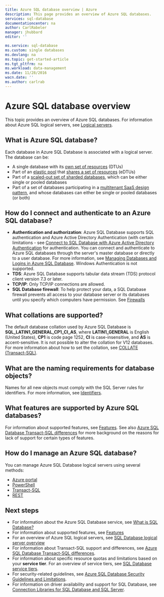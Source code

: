 ```yaml
---
title: Azure SQL database overview | Azure
description: This page provides an overview of Azure SQL databases.
services: sql-database
documentationcenter: na
author: CarlRabeler
manager: jhubbard
editor: ''

ms.service: sql-database
ms.custom: single databases
ms.devlang: na
ms.topic: get-started-article
ms.tgt_pltfrm: na
ms.workload: data-management
ms.date: 11/28/2016
wacn.date: ''
ms.author: carlrab
---
```


# Azure SQL database overview
This topic provides an overview of Azure SQL databases. For information about Azure SQL logical servers, see [Logical servers](./sql-database-server-overview.md).

## What is Azure SQL database?
Each database in Azure SQL Database is associated with a logical server. The database can be:

- A single database with its [own set of resources](./sql-database-what-is-a-dtu.md#what-are-database-transaction-units-dtus) (DTUs)
- Part of an [elastic pool](./sql-database-elastic-pool.md) that [shares a set of resources](./sql-database-what-is-a-dtu.md#what-are-elastic-database-transaction-units-edtus) (eDTUs)
- Part of a [scaled-out set of sharded databases](./sql-database-elastic-scale-introduction.md#horizontal-and-vertical-scaling), which can be either single or pooled databases
- Part of a set of databases participating in a [multitenant SaaS design pattern](./sql-database-design-patterns-multi-tenancy-saas-applications.md), and whose databases can either be single or pooled databases (or both) 

## How do I connect and authenticate to an Azure SQL database?

- **Authentication and authorization**: Azure SQL Database supports SQL authentication and Azure Active Directory Authentication (with certain limitations - see [Connect to SQL Database with Azure Active Directory Authentication](./sql-database-aad-authentication.md) for authentication. You can connect and authenticate to Azure SQL databases through the server's master database or directly to a user database. 
For more information, see [Managing Databases and Logins in Azure SQL Database](./sql-database-manage-logins.md). Windows Authentication is not supported. 
- **TDS**: Azure SQL Database supports tabular data stream (TDS) protocol client version 7.3 or later.
- **TCP/IP**: Only TCP/IP connections are allowed.
- **SQL Database firewall**: To help protect your data, a SQL Database firewall prevents all access to your database server or its databases until you specify which computers have permission. See [Firewalls](./sql-database-firewall-configure.md)

## What collations are supported?
The default database collation used by Azure SQL Database is **SQL_LATIN1_GENERAL_CP1_CI_AS**, where **LATIN1_GENERAL** is English (United States), **CP1** is code page 1252, **CI** is case-insensitive, and **AS** is accent-sensitive. It is not possible to alter the collation for V12 databases. For more information about how to set the collation, see [COLLATE (Transact-SQL)](https://msdn.microsoft.com/zh-cn/library/ms184391.aspx).

## What are the naming requirements for database objects?

Names for all new objects must comply with the SQL Server rules for identifiers. For more information, see [Identifiers](https://msdn.microsoft.com/zh-cn/library/ms175874.aspx).

## What features are supported by Azure SQL databases?

For information about supported features, see [Features](./sql-database-features.md). See also [Azure SQL Database Transact-SQL differences](./sql-database-transact-sql-information.md) for more background on the reasons for lack of support for certain types of features.

## How do I manage an Azure SQL database?

You can manage Azure SQL Database logical servers using several methods:
- [Azure portal](./sql-database-manage-portal.md)
- [PowerShell](./sql-database-manage-powershell.md)
- [Transact-SQL](./sql-database-manage-azure-ssms.md)
- [REST](https://docs.microsoft.com/rest/api/sql/)

## Next steps

- For information about the Azure SQL Database service, see [What is SQL Database?](./sql-database-technical-overview.md)
- For information about supported features, see [Features](./sql-database-features.md)
- For an overview of Azure SQL logical servers, see [SQL Database logical server overview](./sql-database-server-overview.md)
- For information about Transact-SQL support and differences, see [Azure SQL Database Transact-SQL differences](./sql-database-transact-sql-information.md).
- For information about specific resource quotas and limitations based on your **service tier**. For an overview of service tiers, see [SQL Database service tiers](./sql-database-service-tiers.md).
- For security-related guidelines, see [Azure SQL Database Security Guidelines and Limitations](./sql-database-security-guidelines.md).
- For information on driver availability and support for SQL Database, see [Connection Libraries for SQL Database and SQL Server](./sql-database-libraries.md).